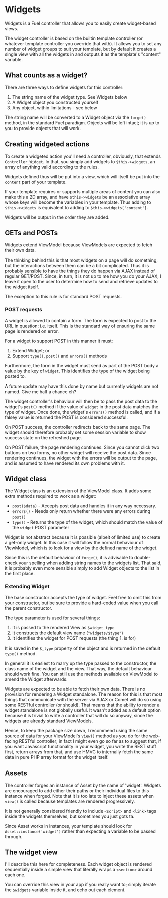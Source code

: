 # Widgets

Widgets is a Fuel controller that allows you to easily create widget-based views.

The widget controller is based on the builtin template controller (or whatever template controller
you override that with). It allows you to set any number of widget groups to suit your template, but
by default it creates a single view with all the widgets in and outputs it as the template's
"content" variable.

## What counts as a widget?

There are three ways to define widgets for this controller:

1. The string name of the widget type. See Widgets below
2. A Widget object you constructed yourself
3. Any object, within limitations - see below

The string name will be converted to a Widget object via the `forge()` method, in the standard Fuel
paradigm. Objects will be left intact; it is up to you to provide objects that will work.

## Creating widgeted actions

To create a widgeted action you'll need a controller, obviously, that extends `Controller_Widget`.
In that, you simply add widgets to `$this->widgets`, an array of anything valid according to the
rules.

Widgets defined thus will be put into a view, which will itself be put into the `content` part of
your template.

If your template requires or supports multiple areas of content you can also make this a 2D array,
and have `$this->widgets` be an associative array whose keys will become the variables in your
template. Thus adding to `$this->widgets` is equivalent to adding to `$this->widgets['content']`.

Widgets will be output in the order they are added.

## GETs and POSTs

Widgets extend ViewModel because ViewModels are expected to fetch their own data.

The thinking behind this is that most widgets on a page will do something, but the interactions
between them can be a bit complicated. Thus it is probably sensible to have the things they do
happen via AJAX instead of regular GET/POST. Since, in turn, it is not up to me how you do your
AJAX, I leave it open to the user to determine how to send and retrieve updates to the widget
itself.

The exception to this rule is for standard POST requests.

### POST requests

A widget is allowed to contain a form. The form is expected to post to the URL in question; i.e.
itself. This is the standard way of ensuring the same page is rendered on error.

For a widget to support POST in this manner it must:

1. Extend Widget; or
2. Support `type()`, `post()` and `errors()` methods

Furthermore, the form in the widget must send as part of the POST body a value by the key of
`widget`. This identifies the type of the widget being posted to.

A future update may have this done by name but currently widgets are not named. Give me half a
chance eh?

The widget controller's behaviour will then be to pass the post data to the widget's `post()` method
if the value of `widget` in the post data matches the type of widget. Once done, the widget's
`errors()` method is called, and if a falsey value is returned the POST is considered successful.

On POST success, the controller redirects back to the same page. The widget should therefore
probably set some session variable to show success state on the refreshed page.

On POST failure, the page rendering continues. Since you cannot click two buttons on two forms, no
other widget will receive the post data. Since rendering continues, the widget with the errors will
be output to the page, and is assumed to have rendered its own problems with it.

## Widget class

The Widget class is an extension of the ViewModel class. It adds some extra methods required to work
as a widget:

* `post($data)` - Accepts post data and handles it in any way necessary.
* `errors()` - Needs only return whether there were any errors during `post()`
* `type()` - Returns the type of the widget, which should match the value of the `widget` POST parameter

Widget is not abstract because it is possible (albeit of limited use) to create a get-only widget.
In this case it will follow the normal behaviour of ViewModel, which is to look for a view by the
defined name of the widget.

Since this is the default behaviour of `forge()`, it is advisable to double-check your spelling when
adding string names to the widgets list. That said, it is probably even more sensible simply to add
Widget objects to the list in the first place.

### Extending Widget

The base constructor accepts the type of widget. Feel free to omit this from your constructor, but
be sure to provide a hard-coded value when you call the parent constructor.

The type parameter is used for several things:

1. It is passed to the rendered View as `$widget_type`
2. It constructs the default view name (`"widgets/$type"`)
3. It identifies the widget for POST requests (the thing 1. is for)

It is saved in the `$_type` property of the object and is returned in the default `type()` method.

In general it is easiest to marry up the type passed to the constructor, the class name of the
widget and the view. That way, the default behaviour should work fine. You can still use the methods
available on ViewModel to amend the Widget afterwards.

Widgets are expected to be able to fetch their own data. There is no provision for rendering
a Widget standalone. The reason for this is that most things that communicate with the server via
AJAX or Comet will do so using some RESTful controller (or should). That means that the ability to
render a widget standalone is not globally useful. It wasn't added as a default option because it is
trivial to write a controller that will do so anyway, since the widgets are already standard
ViewModels.

Hence, to keep the package size down, I recommend using the same source of data for your ViewModel's
`view()` method as you do for the web-facing RESTful controller; in fact I might even go so far as
to suggest that, if you want Javascript functionality in your widget, you write the REST stuff
first, return arrays from that, and use HMVC to internally fetch the same data in pure PHP array
format for the widget itself.

## Assets

The controller forges an instance of Asset by the name of 'widget'. Widgets are encouraged to add
either their paths or their individual files to this instance when forged. Note that it is too late
to inject these assets when `view()` is called because templates are rendered progressively.

It is not generally considered friendly to include `<script>` and `<link>` tags inside the widgets
themselves, but sometimes you just gots ta.

Since Asset works in instances, your template should look for `Asset::instance('widget')` rather
than expecting a variable to be passed through.

## The widget view

I'll describe this here for completeness. Each widget object is rendered sequentially inside a
simple view that literally wraps a `<section>` around each one.

You can override this view in your app if you really want to; simply iterate the `$widgets` variable
inside it, and echo out each element.
